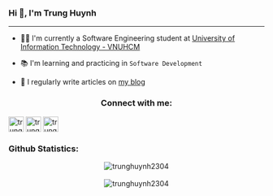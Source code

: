 <!--
**trunghuynh2304/trunghuynh2304** is a ✨ _special_ ✨ repository because its `README.md` (this file) appears on your GitHub profile.

Here are some ideas to get you started:
I’m currently a Software Engineering student at University Of Information Technology
I'm a student at University of Information Technology - VNUHCM
- 🔭 I’m currently working on ...
- 🌱 I’m currently learning ...
- 👯 I’m looking to collaborate on ...
- 🤔 I’m looking for help with ...
- 💬 Ask me about ...
- 📫 How to reach me: ...
- 😄 Pronouns: ...
- ⚡ Fun fact: ...
-->

### Hi 👋, I'm Trung Huynh

---

- 👨‍🎓 I'm currently a Software Engineering student at [University of Information Technology - VNUHCM](https://en.uit.edu.vn/overview-vnuhcm-university-information-technology)

- 📚 I'm learning and practicing in `Software Development`

- 📝 I regularly write articles on [my blog](https://akaijs.github.io/)


<h3 align="center">Connect with me:</h3>
<p align="left">
<a href="https://github.com/trunghuynh2304" target="blank"><img align="center" src="https://image.flaticon.com/icons/png/512/733/733553.png" alt="trunghuynh2304" height="30"/></a>
<a href="https://fb.com/trunghuynh2304" target="blank"><img align="center" src="https://image.flaticon.com/icons/png/512/733/733549.png" alt="trunghuynh2304" height="30"/></a>
<a href="mailto:trunghuynh2304@gmail.com" target="blank"><img align="center" src="https://image.flaticon.com/icons/png/512/732/732200.png" alt="trunghuynh2304@gmail.com" height="30"/></a>
</p>

<h3 align="left">Github Statistics:</h3>
<p align="center"> <img align="center" src="https://github-readme-stats.vercel.app/api/top-langs?username=trunghuynh2304&show_icons=true&locale=en&layout=compact" alt="trunghuynh2304" />
<br><br>
<img align="center" src="https://github-readme-stats.vercel.app/api?username=trunghuynh2304&show_icons=true&locale=en" alt="trunghuynh2304" />
</p>
